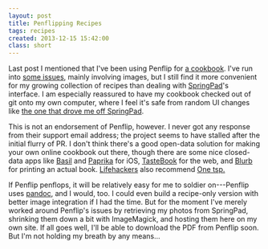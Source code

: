 ```yaml
---
layout: post
title: Penflipping Recipes
tags: recipes
created: 2013-12-15 15:42:00
class: short
---
```

Last post I mentioned that I've been using Penflip for [a cookbook](https://www.penflip.com/mcdemarco/the-new-kitchen-cookbook).  I've run into [some issues](https://alpha.app.net/mcdemarco/post/16633775), mainly involving images, but I still find it more convenient for my growing collection of recipes than dealing with [SpringPad](/stream/springs/recipes.html)'s interface.  I am especially reassured to have my cookbook checked out of git onto my own computer, where I feel it's safe from random UI changes like [the one that drove me off SpringPad](https://twitter.com/mcdemarco/status/336947399928983552).

This is not an endorsement of Penflip, however. I never got any response from their support email address; the project seems to have stalled after the initial flurry of PR.  I don't think there's a good open-data solution for making your own online cookbook out there, though there are some nice closed-data apps like [Basil](http://basil-app.com/) and [Paprika](http://www.paprikaapp.com/) for iOS, [TasteBook](http://www.tastebook.com) for the web, and [Blurb](http://blurb.com/) for printing an actual book.  [Lifehackers](http://lifehacker.com/the-best-apps-to-manage-your-recipe-collection-1451016805) also recommend [One tsp.](https://onetsp.com)

If Penflip penflops, it will be relatively easy for me to soldier on---Penflip uses [pandoc](http://johnmacfarlane.net/pandoc/), and I would, too.  I could even build a recipe-only version with better image integration if I had the time.  But for the moment I've merely worked around Penflip's issues by retrieving my photos from SpringPad, shrinking them down a bit with ImageMagick, and hosting them here on my own site.  If all goes well, I'll be able to download the PDF from Penflip soon.  But I'm not holding my breath by any means...
